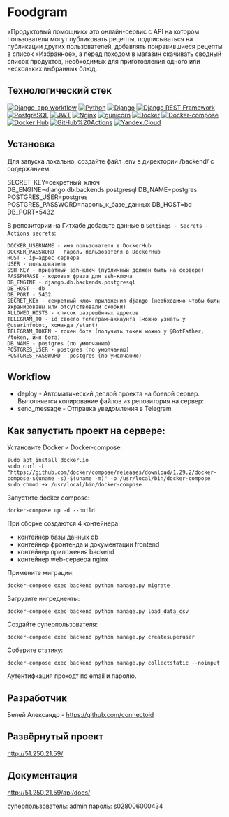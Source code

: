 # Foodgram
«Продуктовый помощник» это онлайн-сервис с API на котором пользователи могут публиковать рецепты, подписываться на публикации других пользователей, добавлять понравившиеся рецепты в список «Избранное», а перед походом в магазин скачивать сводный список продуктов, необходимых для приготовления одного или нескольких выбранных блюд.

## Технологический стек
[![Django-app workflow](https://github.com/DeffronMax/yamdb_final/actions/workflows/main.yml/badge.svg)](https://github.com/DeffronMax/yamdb_final/actions/workflows/main.yml)
[![Python](https://img.shields.io/badge/-Python-464646?style=flat&logo=Python&logoColor=56C0C0&color=008080)](https://www.python.org/)
[![Django](https://img.shields.io/badge/-Django-464646?style=flat&logo=Django&logoColor=56C0C0&color=008080)](https://www.djangoproject.com/)
[![Django REST Framework](https://img.shields.io/badge/-Django%20REST%20Framework-464646?style=flat&logo=Django%20REST%20Framework&logoColor=56C0C0&color=008080)](https://www.django-rest-framework.org/)
[![PostgreSQL](https://img.shields.io/badge/-PostgreSQL-464646?style=flat&logo=PostgreSQL&logoColor=56C0C0&color=008080)](https://www.postgresql.org/)
[![JWT](https://img.shields.io/badge/-JWT-464646?style=flat&color=008080)](https://jwt.io/)
[![Nginx](https://img.shields.io/badge/-NGINX-464646?style=flat&logo=NGINX&logoColor=56C0C0&color=008080)](https://nginx.org/ru/)
[![gunicorn](https://img.shields.io/badge/-gunicorn-464646?style=flat&logo=gunicorn&logoColor=56C0C0&color=008080)](https://gunicorn.org/)
[![Docker](https://img.shields.io/badge/-Docker-464646?style=flat&logo=Docker&logoColor=56C0C0&color=008080)](https://www.docker.com/)
[![Docker-compose](https://img.shields.io/badge/-Docker%20compose-464646?style=flat&logo=Docker&logoColor=56C0C0&color=008080)](https://www.docker.com/)
[![Docker Hub](https://img.shields.io/badge/-Docker%20Hub-464646?style=flat&logo=Docker&logoColor=56C0C0&color=008080)](https://www.docker.com/products/docker-hub)
[![GitHub%20Actions](https://img.shields.io/badge/-GitHub%20Actions-464646?style=flat&logo=GitHub%20actions&logoColor=56C0C0&color=008080)](https://github.com/features/actions)
[![Yandex.Cloud](https://img.shields.io/badge/-Yandex.Cloud-464646?style=flat&logo=Yandex.Cloud&logoColor=56C0C0&color=008080)](https://cloud.yandex.ru/)

## Установка

Для запуска локально, создайте файл .env в директории /backend/ с содержанием:

SECRET_KEY=секретный_ключ
DB_ENGINE=django.db.backends.postgresql
DB_NAME=postgres
POSTGRES_USER=postgres
POSTGRES_PASSWORD=пароль_к_базе_данных
DB_HOST=bd
DB_PORT=5432

В репозитории на Гитхабе добавьте данные в `Settings - Secrets - Actions secrets`:
```
DOCKER_USERNAME - имя пользователя в DockerHub
DOCKER_PASSWORD - пароль пользователя в DockerHub
HOST - ip-адрес сервера
USER - пользователь
SSH_KEY - приватный ssh-ключ (публичный должен быть на сервере)
PASSPHRASE - кодовая фраза для ssh-ключа
DB_ENGINE - django.db.backends.postgresql
DB_HOST - db
DB_PORT - 5432
SECRET_KEY - секретный ключ приложения django (необходимо чтобы были экранированы или отсутствовали скобки)
ALLOWED_HOSTS - список разрешённых адресов
TELEGRAM_TO - id своего телеграм-аккаунта (можно узнать у @userinfobot, команда /start)
TELEGRAM_TOKEN - токен бота (получить токен можно у @BotFather, /token, имя бота)
DB_NAME - postgres (по умолчанию)
POSTGRES_USER - postgres (по умолчанию)
POSTGRES_PASSWORD - postgres (по умолчанию)
```

## Workflow

* deploy - Автоматический деплой проекта на боевой сервер. Выполняется копирование файлов из репозитория на сервер:
* send_message - Отправка уведомления в Telegram

## Как запустить проект на сервере:

Установите Docker и Docker-compose:
```
sudo apt install docker.io
sudo curl -L "https://github.com/docker/compose/releases/download/1.29.2/docker-compose-$(uname -s)-$(uname -m)" -o /usr/local/bin/docker-compose
sudo chmod +x /usr/local/bin/docker-compose
```

Запустите docker compose:
```
docker-compose up -d --build
```
При сборке создаются 4 контейнера:

* контейнер базы данных db
* контейнер фронтенда и документации frontend
* контейнер приложения backend
* контейнер web-сервера nginx

Примените миграции:
```
docker-compose exec backend python manage.py migrate
```
Загрузите ингредиенты:
```
docker-compose exec backend python manage.py load_data_csv
```
Создайте суперпользователя:
```
docker-compose exec backend python manage.py createsuperuser
```
Соберите статику:
```
docker-compose exec backend python manage.py collectstatic --noinput
```

Аутентифкация проходт по email и паролю.

## Разработчик
Белей Александр - https://github.com/connectoid

## Развёрнутый проект

http://51.250.21.59/

## Документация

http://51.250.21.59/api/docs/

суперпользователь: admin
пароль: s028006000434
